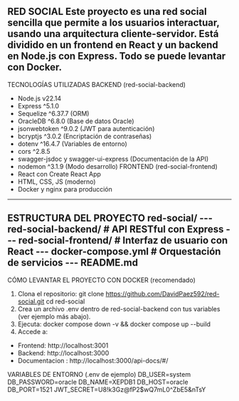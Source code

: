 RED SOCIAL
Este proyecto es una red social sencilla que permite a los usuarios interactuar, usando una arquitectura
cliente-servidor. Está dividido en un frontend en React y un backend en Node.js con Express. Todo se puede
levantar con Docker.
---
TECNOLOGÍAS UTILIZADAS
BACKEND (red-social-backend)
- Node.js v22.14
- Express ^5.1.0
- Sequelize ^6.37.7 (ORM)
- OracleDB ^6.8.0 (Base de datos Oracle)
- jsonwebtoken ^9.0.2 (JWT para autenticación)
- bcryptjs ^3.0.2 (Encriptación de contraseñas)
- dotenv ^16.4.7 (Variables de entorno)
- cors ^2.8.5
- swagger-jsdoc y swagger-ui-express (Documentación de la API)
- nodemon ^3.1.9 (Modo desarrollo)
FRONTEND (red-social-frontend)
- React con Create React App
- HTML, CSS, JS (moderno)
- Docker y nginx para producción
---
ESTRUCTURA DEL PROYECTO
red-social/
--- red-social-backend/ # API RESTful con Express
--- red-social-frontend/ # Interfaz de usuario con React
--- docker-compose.yml # Orquestación de servicios
--- README.md
---
CÓMO LEVANTAR EL PROYECTO
CON DOCKER (recomendado)
1. Clona el repositorio:
 git clone https://github.com/DavidPaez592/red-social.git
 cd red-social
2. Crea un archivo .env dentro de red-social-backend con tus variables (ver ejemplo más abajo).
3. Ejecuta:
 docker compose down -v && docker compose up --build
4. Accede a:
 - Frontend: http://localhost:3001
 - Backend: http://localhost:3000
 - Documentacion : http://localhost:3000/api-docs/#/


VARIABLES DE ENTORNO (.env de ejemplo)
DB_USER=system
DB_PASSWORD=oracle
DB_NAME=XEPDB1
DB_HOST=oracle
DB_PORT=1521
JWT_SECRET=U8!k3Gz@fP2$wQ7mL0^ZbE5&nTsY
